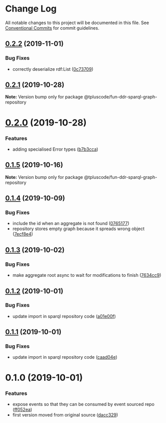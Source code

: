 # Change Log

All notable changes to this project will be documented in this file.
See [Conventional Commits](https://conventionalcommits.org) for commit guidelines.

## [0.2.2](https://github.com/tpluscode/fun-ddr/compare/@tpluscode/fun-ddr-sparql-graph-repository@0.2.1...@tpluscode/fun-ddr-sparql-graph-repository@0.2.2) (2019-11-01)


### Bug Fixes

* correctly deserialize rdf:List ([0c73709](https://github.com/tpluscode/fun-ddr/commit/0c73709))





## [0.2.1](https://github.com/tpluscode/fun-ddr/compare/@tpluscode/fun-ddr-sparql-graph-repository@0.2.0...@tpluscode/fun-ddr-sparql-graph-repository@0.2.1) (2019-10-28)

**Note:** Version bump only for package @tpluscode/fun-ddr-sparql-graph-repository





# [0.2.0](https://github.com/tpluscode/fun-ddr/compare/@tpluscode/fun-ddr-sparql-graph-repository@0.1.5...@tpluscode/fun-ddr-sparql-graph-repository@0.2.0) (2019-10-28)


### Features

* adding specialised Error types ([b7b3cca](https://github.com/tpluscode/fun-ddr/commit/b7b3cca))





## [0.1.5](https://github.com/tpluscode/fun-ddr/compare/@tpluscode/fun-ddr-sparql-graph-repository@0.1.4...@tpluscode/fun-ddr-sparql-graph-repository@0.1.5) (2019-10-16)

**Note:** Version bump only for package @tpluscode/fun-ddr-sparql-graph-repository





## [0.1.4](https://github.com/tpluscode/fun-ddr/compare/@tpluscode/fun-ddr-sparql-graph-repository@0.1.3...@tpluscode/fun-ddr-sparql-graph-repository@0.1.4) (2019-10-09)


### Bug Fixes

* include the id when an aggregate is not found ([0765177](https://github.com/tpluscode/fun-ddr/commit/0765177))
* repository stores empty graph because it spreads wrong object ([7ecf8e4](https://github.com/tpluscode/fun-ddr/commit/7ecf8e4))





## [0.1.3](https://github.com/tpluscode/fun-ddr/compare/@tpluscode/fun-ddr-sparql-graph-repository@0.1.2...@tpluscode/fun-ddr-sparql-graph-repository@0.1.3) (2019-10-02)


### Bug Fixes

* make aggregate root async to wait for modifications to finish ([7634cc9](https://github.com/tpluscode/fun-ddr/commit/7634cc9))





## [0.1.2](https://github.com/tpluscode/fun-ddr/compare/@tpluscode/fun-ddr-sparql-graph-repository@0.1.1...@tpluscode/fun-ddr-sparql-graph-repository@0.1.2) (2019-10-01)


### Bug Fixes

* update import in sparql repository code ([a01e00f](https://github.com/tpluscode/fun-ddr/commit/a01e00f))





## [0.1.1](https://github.com/tpluscode/fun-ddr/compare/@tpluscode/fun-ddr-sparql-graph-repository@0.1.0...@tpluscode/fun-ddr-sparql-graph-repository@0.1.1) (2019-10-01)


### Bug Fixes

* update import in sparql repository code ([caad04e](https://github.com/tpluscode/fun-ddr/commit/caad04e))





# 0.1.0 (2019-10-01)


### Features

* expose events so that they can be consumed by event sourced repo ([ff052ea](https://github.com/tpluscode/fun-ddr/commit/ff052ea))
* first version moved from original source ([dacc329](https://github.com/tpluscode/fun-ddr/commit/dacc329))
